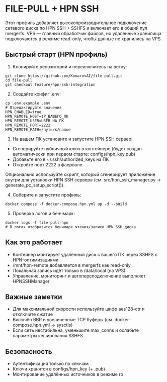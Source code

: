 # FILE-PULL + HPN SSH

Этот профиль добавляет высокопроизводительное подключение сетевого диска по HPN SSH + SSHFS и включает его в общий пул mergerfs. VPS — главный обработчик файлов, но удалённые хранилища подключаются в режиме read-only, чтобы данные не хранились на VPS.

## Быстрый старт (HPN профиль)

1) Клонируйте репозиторий и переключитесь на ветку:

```
git clone https://github.com/KomarovAI/file-pull.git
cd file-pull
git checkout feature/hpn-ssh-integration
```

2) Создайте конфиг .env:

```
cp .env.example .env
# Отредактируйте значения
HPN_ENABLED=true
HPN_REMOTE_HOST=IP_ВAШЕГО_ПК
HPN_REMOTE_USER=USER_НА_ПК
HPN_REMOTE_PORT=2222
HPN_REMOTE_PATH=/путь/к/папке
```

3) На вашем ПК установите и запустите HPN SSH сервер:

- Сгенерируйте публичный ключ в контейнере (будет создан автоматически при первом старте: configs/hpn_key.pub)
- Добавьте его в ~/.ssh/authorized_keys на ПК
- Откройте порт 2222 в фаерволе

Опционально используйте скрипт, который сгенерирует приложение внутри для установки HPN SSH сервера (см. src/hpn_ssh_manager.py → generate_pc_setup_script()).

4) Соберите и запустите профиль:

```
docker compose -f docker-compose.hpn.yml up -d --build
```

5) Проверка логов и бенчмарк:

```
docker logs -f file-pull-hpn
# В логах отобразится бенчмарк чтения/записи HPN SSH диска
```

## Как это работает

- Контейнер монтирует удалённый диск с вашего ПК через SSHFS с HPN-оптимизациями
- /mnt/hpn-remote добавляется в mergerfs как read-only
- Локальная запись идёт только в /data/local (на VPS)
- Управление, мониторинг и автопереподключение выполняет HPNSSHManager

## Важные заметки

- Для максимальной скорости используйте шифр aes128-ctr и отключите сжатие
- Включён BBR и увеличенные TCP буферы (см. docker-compose.hpn.yml → sysctls)
- Если сеть нестабильна, уменьшите max_conns и ослабьте параметры кеширования SSHFS

## Безопасность

- Аутентификация только по ключам
- Ключи хранятся в configs/hpn_key (+ .pub)
- Монтирование удалённых источников в режиме ro
